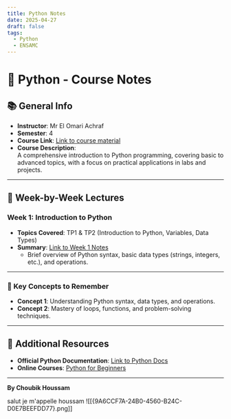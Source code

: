```yaml
---
title: Python Notes
date: 2025-04-27
draft: false
tags:
  - Python
  - ENSAMC
---
```



# 🐍 Python - Course Notes

## 📚 General Info
- **Instructor**: Mr El Omari Achraf 
- **Semester**: 4  
- **Course Link**: [Link to course material](https://app.ensamien.com/cours/programmation-python/docs/cSRzZceUG1DlqbZANMki)  
- **Course Description**:  
  A comprehensive introduction to Python programming, covering basic to advanced topics, with a focus on practical applications in labs and projects.

---

## 📅 Week-by-Week Lectures
### Week 1: Introduction to Python  
- **Topics Covered**: TP1 & TP2 (Introduction to Python, Variables, Data Types)
- **Summary**: [Link to Week 1 Notes](Python-week1.md)  
  - Brief overview of Python syntax, basic data types (strings, integers, etc.), and operations.

---

### 🧠 Key Concepts to Remember
- **Concept 1**: Understanding Python syntax, data types, and operations.
- **Concept 2**: Mastery of loops, functions, and problem-solving techniques.

---

## 🔗 Additional Resources
- **Official Python Documentation**: [Link to Python Docs](https://docs.python.org)
- **Online Courses**: [Python for Beginners](https://www.w3schools.com/python/)

---

**By Choubik Houssam**


salut je m'appelle houssam
![[{9A6CCF7A-24B0-4560-B24C-D0E7BEEFDD77}.png]]